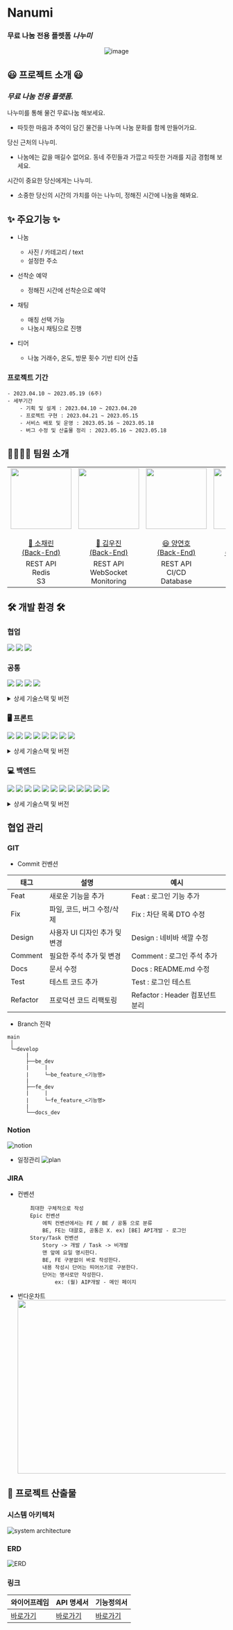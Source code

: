 # Nanumi

### 무료 나눔 전용 플렛폼 **_나누미_**

<div align="center">

![image](https://github.com/yeonnno/Algorithm/assets/109949649/6f9c0bf8-2e42-4fdf-af52-236ddfcc6c2c)

</div>

## 😃 **프로젝트 소개** 😃

### **_무료 나눔 전용 플랫폼._**

나누미를 통해 물건 무료나눔 해보세요.
- 따듯한 마음과 추억이 담긴 물건을 나누며 나눔 문화를 함께 만들어가요.

당신 근처의 나누미.
- 나눔에는 값을 매길수 없어요. 동네 주민들과 가깝고 따듯한 거래를 지금 경험해 보세요.

시간이 중요한 당신에게는 나누미.
- 소중한 당신의 시간의 가치를 아는 나누미, 정해진 시간에 나눔을 해봐요.

## ✨ **주요기능** ✨

- 나눔 
    - 사진 / 카테고리 / text
    - 설정한 주소
- 선착순 예약
    - 정해진 시간에 선착순으로 예약
- 채팅 
    - 매칭 선택 가능 
    - 나눔시 채팅으로 진행  

- 티어
    - 나눔 거래수, 온도, 방문 횟수 기반 티어 산출

### 프로젝트 기간

    - 2023.04.10 ~ 2023.05.19 (6주)
    - 세부기간
        - 기획 및 설계 : 2023.04.10 ~ 2023.04.20
        - 프로젝트 구현 : 2023.04.21 ~ 2023.05.15
        - 서비스 배포 및 운영 : 2023.05.16 ~ 2023.05.18
        - 버그 수정 및 산출물 정리 : 2023.05.16 ~ 2023.05.18

## 👨‍👨‍👧‍👦 **팀원 소개**

<table>
    <tr>
        <td height="140px" align="center"> <a href="https://github.com/caerinso">
            <img src="https://github.com/yeonnno/Algorithm/assets/109949649/6457f7f1-7d95-4322-9c8a-4fb6b532f19d" width="140px" /> <br><br> 👑 소채린 <br>(Back-End) </a> <br></td>
        <td height="140px" align="center"> <a href="https://github.com/woozink">
            <img src="https://github.com/yeonnno/Algorithm/assets/109949649/3f2c7cf6-d9a5-417f-bc80-39ba1c60233d" width="140px" /> <br><br> 🙂 김우진 <br>(Back-End) </a> <br></td>
        <td height="140px" align="center"> <a href="https://github.com/yeonnno">
            <img src="https://github.com/yeonnno/Algorithm/assets/109949649/81dac1d5-438e-41e8-ae15-53f329f3796e" width="140px" /> <br><br> 😆 양연호 <br>(Back-End) </a> <br></td>
        <td height="140px" align="center"> <a href="https://github.com/jhyun3315">
            <img src="https://github.com/yeonnno/Algorithm/assets/109949649/043105bd-d4b2-4913-99f3-a65f3c4a8a2b" width="140px" /> <br><br> 😁 이지현 <br>(Back-End) </a> <br></td>
        <td height="140px" align="center"> <a href="https://github.com/whdydrhks">
            <img src="https://github.com/yeonnno/Algorithm/assets/109949649/3d59516e-c8b4-4f6b-84ac-151b582d53d8" width="140px" /> <br><br> 🙄 조용관 <br>(Back-End) </a> <br></td>
        <td height="140px" align="center"> <a href="https://github.com/sangzun-han">
            <img src="https://github.com/yeonnno/Algorithm/assets/109949649/2535f736-de42-418e-8fb6-5a519c844183" width="140px" /> <br><br> 😶 한상준 <br>(Front-End) </a> <br></td>
    </tr>
    <tr>
        <td align="center">REST API<br/>Redis<br/>S3<br/></td>
        <td align="center">REST API<br/>WebSocket<br/>Monitoring</td>
        <td align="center">REST API<br/>CI/CD<br/>Database<br/></td>
        <td align="center">REST API<br/>CI/CD<br/>OAuth<br/></td>
        <td align="center">REST API<br/>Spring Security<br/></td>
        <td align="center">UI/UX<br/>React<br/>WebSocket<br/></td>
    </tr>
</table>

## 🛠 **개발 환경** 🛠

### 협업

<img src="https://img.shields.io/badge/gitlab-FC6D26?style=for-the-badge&logo=gitlab&logoColor=white"> <img src="https://img.shields.io/badge/notion-000000?style=for-the-badge&logo=notion&logoColor=white"> <img src="https://img.shields.io/badge/jira-0052CC?style=for-the-badge&logo=jira&logoColor=white">

### 공통

<img src="https://img.shields.io/badge/ec2-FF9900?style=for-the-badge&logo=amazon ec2&logoColor=white"> <img src="https://img.shields.io/badge/docker-2496ED?style=for-the-badge&logo=docker&logoColor=white"> <img src="https://img.shields.io/badge/nginx-009639?style=for-the-badge&logo=nginx&logoColor=white"> <img src="https://img.shields.io/badge/jenkins-D24939?style=for-the-badge&logo=jenkins&logoColor=white">

<details>
<summary>상세 기술스택 및 버전</summary>
<div markdown="1">

| 구분   | 기술스택     | 상세내용   | 버전 |
| ------ | ------------ | ---------- | ---- |
| 공통   | 형상관리     | Gitlab     | -    |
|        | 이슈관리     | Jira       | -    |
|        | 커뮤니케이션 | Mattermost | -    |
|        |              | Notion     | -    |
| Server | 서버         | AWS EC2    | -    |
|        | 플랫폼       | Ubuntu     | -    |
|        | 배포         | Docker     | -    |
|        | 배포         | Jenkins    | -    |

</div>
</details>

### 🖥 프론트

<img src="https://img.shields.io/badge/React-61DAFB?style=for-the-badge&logo=React&logoColor=black"> <img src="https://img.shields.io/badge/HTML5-E34F26?style=for-the-badge&logo=Html5&logoColor=white"> <img src="https://img.shields.io/badge/Tailwind CSS-06B6D4?style=for-the-badge&logo=Tailwind CSS&logoColor=white"> <img src="https://img.shields.io/badge/typescript-3178C6?style=for-the-badge&logo=typescript&logoColor=white"> <img src="https://img.shields.io/badge/Sockjs Client-DB7093?style=for-the-badge&logo=Sockjs Client&logoColor=white"> <img src="https://img.shields.io/badge/React Query-FF4154?style=for-the-badge&logo=React Query&logoColor=white"> <img src="https://img.shields.io/badge/React Native-FF4154?style=for-the-badge&logo=React Native&logoColor=white"> <img src="https://img.shields.io/badge/recoil-3178C6?style=for-the-badge&logo=recoil&logoColor=white">

<details>
<summary>상세 기술스택 및 버전</summary>
<div markdown="1">

| 구분     | 기술스택      | 상세내용            | 버전    |
| -------- | ------------ | ------------------ | ------- |
| FrontEnd | HTML5        |                    | -       |
|          | Tailwind CSS |                    | -       |
|          | Typescript   |                    | -       |
|          | React        | React              | 17.0.2  |
|          |              | React-Router-Dom   | 18.2.0  |
|          |              | React-Query        | 4.29.5  |
|          |              | Recoil             | 0.7.7   |
|          |              | Sockjs-Client      | 1.6.1   |
|          | React-Native | React-Native       | 0.68    |
|          | IDE          | Visual Studio Code | -       |

</div>
</details>
  
### 💻 백엔드  
<img src="https://img.shields.io/badge/Spring-6DB33F?style=for-the-badge&logo=Spring&logoColor=white"> <img src="https://img.shields.io/badge/Spring Boot-6DB33F?style=for-the-badge&logo=SpringBoot&logoColor=white"> <img src="https://img.shields.io/badge/Spring Security-6DB33F?style=for-the-badge&logo=SpringSecurity&logoColor=white"> <img src="https://img.shields.io/badge/jpa-6DB33F?style=for-the-badge&logo=jpa&logoColor=white"> <img src="https://img.shields.io/badge/MariaDB-003545?style=for-the-badge&logo=MariaDB&logoColor=white"> <img src="https://img.shields.io/badge/MongoDB-47A248?style=for-the-badge&logo=MongoDB&logoColor=white"> <img src="https://img.shields.io/badge/redis-DC382D?style=for-the-badge&logo=redis&logoColor=white"> <img src="https://img.shields.io/badge/Redisson-4479A1?style=for-the-badge&logo=Redisson&logoColor=black"> <img src="https://img.shields.io/badge/Grafana-F46800?style=for-the-badge&logo=Grafana&logoColor=white"> <img src="https://img.shields.io/badge/Prometheus-E6522C?style=for-the-badge&logo=Prometheus&logoColor=white"> <img src="https://img.shields.io/badge/s3-569A31?style=for-the-badge&logo=amazon s3&logoColor=white"> <img src="https://img.shields.io/badge/rds-527FFF?style=for-the-badge&logo=amazon rds&logoColor=white">

<details>
<summary>상세 기술스택 및 버전</summary>
<div markdown="1">

| 구분    | 기술스택      | 상세내용        | 버전     |
| ------- | ------------- | --------------- | -------- |
| BackEnd | JAVA          | JDK             | 11.0.17  |
|         | Spring        | Spring          | -        |
|         |               | Spring Boot     | 2.7.10   |
|         |               | Spring Security | 5.6.2    |
|         | DB            | MariaDB         | 10.6.12  |
|         |               | MongoDB         | 6.0.5    |
|         |               | Redis           | 3.17.4   |
|         |               | Redisson        | 3.0.504  |
|         | API Docs      | Swagger2        | 3.0.0    |
|         | Cloud Storage | AWS S3          | -        |
|         | Monitoring    | Grafana         | 9.5.2    |
|         |               | Prometheus      | 2.44.0   |
|         | IDE           | IntelliJ        | 2022.3.1 |

</div>
</details>

## **협업 관리**

### GIT

- Commit 컨벤션

| 태그     | 설명                          | 예시                            |
| -------- | ----------------------------- | ------------------------------- |
| Feat     | 새로운 기능을 추가            | Feat : 로그인 기능 추가         |
| Fix      | 파일, 코드, 버그 수정/삭제    | Fix : 차단 목록 DTO 수정        |
| Design   | 사용자 UI 디자인 추가 및 변경 | Design : 네비바 색깔 수정       |
| Comment  | 필요한 주석 추가 및 변경      | Comment : 로그인 주석 추가      |
| Docs     | 문서 수정                     | Docs : README.md 수정           |
| Test     | 테스트 코드 추가              | Test : 로그인 테스트            |
| Refactor | 프로덕션 코드 리팩토링        | Refactor : Header 컴포넌트 분리 |

- Branch 전략

```
main
 │
 └─develop
      |
      ├──be_dev
      |     |
      |     └─be_feature_<기능명>
      |
      ├──fe_dev
      |     |
      |     └─fe_feature_<기능명>
      |
      └──docs_dev
```

### Notion

![notion](https://github.com/yeonnno/Algorithm/assets/109949649/2f7386fe-3dbc-4a82-98d9-0b3cc7bdde9f)

- 일정관리
  ![plan](https://github.com/yeonnno/Algorithm/assets/109949649/37b52dee-adae-4701-8314-72302c48e5f7)

### JIRA

- 컨벤션

  ```
      최대한 구체적으로 작성
      Epic 컨벤션
          에픽 컨벤션에서는 FE / BE / 공통 으로 분류
          BE, FE는 대괄호, 공통은 X. ex) [BE] API개발 - 로그인
      Story/Task 컨벤션
          Story -> 개발 / Task -> 비개발
          맨 앞에 요일 명시한다.
          BE, FE 구분없이 바로 작성한다.
          내용 작성시 단어는 띄어쓰기로 구분한다.
          단어는 명사로만 작성한다.
              ex: (월) AIP개발 - 메인 페이지
  ```

- 번다운차트  
  <img src="https://github.com/yeonnno/Algorithm/assets/109949649/90e20413-71bd-4f96-9923-00d81a87a534" width=1000px height=400px>

## 📃 **프로젝트 산출물**

### 시스템 아키텍처

![system architecture](https://github.com/yeonnno/Algorithm/assets/109949649/f85b3bc9-a302-4ead-a2a9-34b9fad84726)

### ERD

![ERD](https://github.com/yeonnno/Algorithm/assets/109949649/2fab9ef0-329d-419f-90b5-5862b8e5c9e2)

### 링크

| 와이어프레임                                                        | API 명세서                                                                                   | 기능정의서                                                                                                               |
| ------------------------------------------------------------------- | -------------------------------------------------------------------------------------------- | ------------------------------------------------------------------------------------------------------------------------ |
| [바로가기](https://www.figma.com/file/MAQCt5mQ3sWZnZODE4GpO2/%EB%82%98%EB%88%84%EB%AF%B8?type=design&node-id=0-1) | [바로가기](https://raspy-slicer-570.notion.site/BE-API-de404cf20d6a43cfac442d5e7e577f74) | [바로가기](https://raspy-slicer-570.notion.site/bad6048352d24845a799f5ce77677002) |
